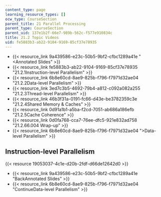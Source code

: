 ```yaml
---
content_type: page
learning_resource_types: []
ocw_type: CourseSection
parent_title: 21 Parallel Processing
parent_type: CourseSection
parent_uid: 137e1b2f-66e7-989b-562c-f577e910834c
title: 21.2 Topic Videos
uid: fe5883b3-ab22-9104-9169-85cf37e78935
---
```


*   {{< resource_link 9a439586-e23c-50b5-9bf2-cfbc1289a41e "\<Annotated Slides" >}}
*   {{< resource_link fe5883b3-ab22-9104-9169-85cf37e78935 "21.2.1Instruction-level Parallelism" >}}
*   {{< resource_link 6b8e60cd-8ae9-825b-f796-f7971d32ae04 "21.2.2Data-level Parallelism" >}}
*   {{< resource_link 3ed7c3b5-4692-79b4-a812-c092a082a255 "21.2.3Thread-level Parallelism" >}}
*   {{< resource_link 46b3f31a-0191-fc66-d43e-be3782359c3e "21.2.4Shared Memory & Caches" >}}
*   {{< resource_link 0d91a1b1-a5ba-f2cd-7051-ab686a186efb "21.2.5Cache Coherence" >}}
*   {{< resource_link 0d0fa768-cca7-76ee-dfc5-921e832ad758 "21.2.66.004 Wrap-up" >}}
*   {{< resource_link 6b8e60cd-8ae9-825b-f796-f7971d32ae04 "\>Data-level Parallelism" >}}

Instruction-level Parallelism
-----------------------------

{{< resource 19053037-4c1e-d20b-2fdf-d66de12642d0 >}}

*   {{< resource_link 9a439586-e23c-50b5-9bf2-cfbc1289a41e "BackAnnotated Slides" >}}
*   {{< resource_link 6b8e60cd-8ae9-825b-f796-f7971d32ae04 "ContinueData-level Parallelism" >}}